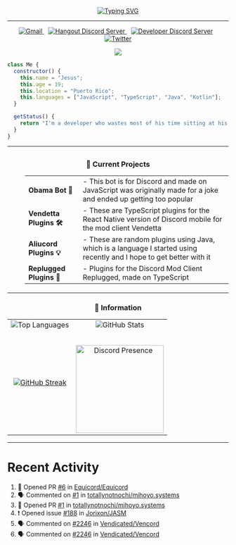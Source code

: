 <div align="center">
  
  [![Typing SVG](https://readme-typing-svg.demolab.com?font=Fira+Code&weight=300&pause=1000&color=F7F7F7&center=true&random=false&width=435&lines=%E2%AD%90+Hello%2C+Im+Wolfie+%E2%AD%90;A+programmer+from+PuertoRico%2C+%F0%9F%98%81)](https://git.io/typing-svg)
</div>

--- 

<div align="center">
  <a href="mailto:helpwolf@gmail.com?Subject=My%20Query" style="margin-right: 10px;">
    <img alt="Gmail" src="https://img.shields.io/badge/Gmail-D14836?style=for-the-badge&logo=gmail&logoColor=white">
  </a>
  
  <a href="https://discord.gg/XMCYRe6SKe" style="margin-right: 10px;">
    <img alt="Hangout Discord Server" src="https://dcbadge.limes.pink/api/server/XMCYRe6SKe">
  </a>
  
  <a href="https://discord.gg/eTvYv95PCG" style="margin-right: 10px;">
    <img alt="Developer Discord Server" src="https://dcbadge.limes.pink/api/server/eTvYv95PCG">
  </a>
  
  <a href="https://twitter.com/RealWolfkid">
    <img alt="Twitter" src="https://img.shields.io/badge/Twitter-1DA1F2?style=for-the-badge&logo=twitter&logoColor=white">
  </a>

  <p>
<a href="https://visitcount.itsvg.in">
  <img src="https://visitcount.itsvg.in/api?id=Wolfkid200444&label=Profile%20Views&color=2&icon=5&pretty=true" />
</a>  </p>
</div>

```Javascript
class Me {
  constructor() {
    this.name = "Jesus";
    this.age = 19;
    this.location = "Puerto Rico";
    this.languages = ["JavaScript", "TypeScript", "Java", "Kotlin"];
  }

  getStatus() {
    return "I'm a developer who wastes most of his time sitting at his desk doing nothing but watching anime all day.";
  }
}
```

---


<div style="margin-top: 30px;">
  <dl style="margin-bottom: 20px;">
  <h3 align="center"> 🧰 Current Projects </h3>
    <dd>
      <table>
        <tr>
          <td><strong>Obama Bot 🤖</strong></td>
          <td>- This bot is for Discord and made on JavaScript was originally made for a joke and ended up getting too popular</td>
        </tr>
        <tr>
          <td><strong>Vendetta Plugins 🛠️</strong></td>
          <td>- These are TypeScript plugins for the React Native version of Discord mobile for the mod client Vendetta</td>
        </tr>
        <tr>
          <td><strong>Aliucord Plugins 💡</strong></td>
          <td>- These are random plugins using Java, which is a language I started using recently and I hope to get better with it</td>
        </tr>
        <tr>
          <td><strong>Replugged Plugins 🔌</strong></td>
          <td>- Plugins for the Discord Mod Client Replugged, made on TypeScript</td>
        </tr>
      </table>
    </dd>
  </dl>
</div>




---


<h3 align="center"> 🤖 Information </h3>

<table align="center" style="border: none;">
  <tr>
    <td align="center" valign="middle" style="border: none;">
      <img
        src="https://github-readme-stats.vercel.app/api/top-langs/?username=Wolfkid200444&theme=tokyonight&hide_border=true&bg_color=00000000&title_color=F4DEC8"
        alt="Top Languages"
      />
    </td>
    <td align="center" valign="middle" style="border: none;">
      <img
        src="https://github-readme-stats.vercel.app/api?username=Wolfkid200444&show_icons=true&theme=tokyonight&hide_border=true"
        alt="GitHub Stats"
      />
    </td>
  </tr>
  <tr>
    <td align="center" valign="middle" style="border: none;">
      <a href="https://git.io/streak-stats">
        <img
          src="https://streak-stats.demolab.com?user=Wolfkid200444&theme=tokyonight&hide_border=true"
          alt="GitHub Streak"
        />
      </a>
    </td>
    <td align="center" valign="middle" style="border: none;">
      <div style="margin-top: 30px;">
        <!-- Discord Presence -->
        <a href="https://discord.com/users/347096063569559553" target="_blank">
          <img height="200" src="https://lanyard.cnrad.dev/api/347096063569559553" alt="Discord Presence">
        </a>
      </div>
    </td>
  </tr>
</table>


---


  <h1> Recent Activity </h1>

<!--START_SECTION:activity-->
1. 💪 Opened PR [#6](https://github.com/Equicord/Equicord/pull/6) in [Equicord/Equicord](https://github.com/Equicord/Equicord)
2. 🗣 Commented on [#1](https://github.com/totallynotnochi/mihoyo.systems/pull/1#issuecomment-2161674393) in [totallynotnochi/mihoyo.systems](https://github.com/totallynotnochi/mihoyo.systems)
3. 💪 Opened PR [#1](https://github.com/totallynotnochi/mihoyo.systems/pull/1) in [totallynotnochi/mihoyo.systems](https://github.com/totallynotnochi/mihoyo.systems)
4. ❗ Opened issue [#188](https://github.com/Jorixon/JASM/issues/188) in [Jorixon/JASM](https://github.com/Jorixon/JASM)
5. 🗣 Commented on [#2246](https://github.com/Vendicated/Vencord/pull/2246#issuecomment-2120410515) in [Vendicated/Vencord](https://github.com/Vendicated/Vencord)
6. 🗣 Commented on [#2246](https://github.com/Vendicated/Vencord/pull/2246#issuecomment-2108524426) in [Vendicated/Vencord](https://github.com/Vendicated/Vencord)
<!--END_SECTION:activity-->
